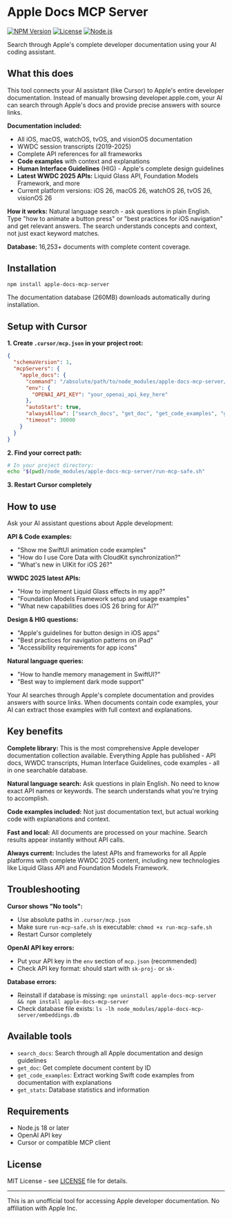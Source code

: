 # Apple Docs MCP Server

[![NPM Version](https://img.shields.io/npm/v/apple-docs-mcp-server)](https://www.npmjs.com/package/apple-docs-mcp-server)
[![License](https://img.shields.io/badge/license-MIT-blue.svg)](LICENSE)
[![Node.js](https://img.shields.io/badge/node.js-18%2B-brightgreen.svg)](https://nodejs.org/)

Search through Apple's complete developer documentation using your AI coding assistant.

## What this does

This tool connects your AI assistant (like Cursor) to Apple's entire developer documentation. Instead of manually browsing developer.apple.com, your AI can search through Apple's docs and provide precise answers with source links.

**Documentation included:**
- All iOS, macOS, watchOS, tvOS, and visionOS documentation
- WWDC session transcripts (2019-2025)
- Complete API references for all frameworks
- **Code examples** with context and explanations
- **Human Interface Guidelines** (HIG) - Apple's complete design guidelines
- **Latest WWDC 2025 APIs:** Liquid Glass API, Foundation Models Framework, and more
- Current platform versions: iOS 26, macOS 26, watchOS 26, tvOS 26, visionOS 26

**How it works:** Natural language search - ask questions in plain English. Type "how to animate a button press" or "best practices for iOS navigation" and get relevant answers. The search understands concepts and context, not just exact keyword matches.

**Database:** 16,253+ documents with complete content coverage.

## Installation

```bash
npm install apple-docs-mcp-server
```

The documentation database (260MB) downloads automatically during installation.

## Setup with Cursor

**1. Create `.cursor/mcp.json` in your project root:**

```json
{
  "schemaVersion": 1,
  "mcpServers": {
    "apple_docs": {
      "command": "/absolute/path/to/node_modules/apple-docs-mcp-server/run-mcp-safe.sh",
      "env": {
        "OPENAI_API_KEY": "your_openai_api_key_here"
      },
      "autoStart": true,
      "alwaysAllow": ["search_docs", "get_doc", "get_code_examples", "get_stats"],
      "timeout": 30000
    }
  }
}
```


**2. Find your correct path:**
```bash
# In your project directory:
echo "$(pwd)/node_modules/apple-docs-mcp-server/run-mcp-safe.sh"
```

**3. Restart Cursor completely**

## How to use

Ask your AI assistant questions about Apple development:

**API & Code examples:**
- "Show me SwiftUI animation code examples"
- "How do I use Core Data with CloudKit synchronization?"
- "What's new in UIKit for iOS 26?"

**WWDC 2025 latest APIs:**
- "How to implement Liquid Glass effects in my app?"
- "Foundation Models Framework setup and usage examples"
- "What new capabilities does iOS 26 bring for AI?"

**Design & HIG questions:**
- "Apple's guidelines for button design in iOS apps"
- "Best practices for navigation patterns on iPad"
- "Accessibility requirements for app icons"

**Natural language queries:**
- "How to handle memory management in SwiftUI?"
- "Best way to implement dark mode support"

Your AI searches through Apple's complete documentation and provides answers with source links. When documents contain code examples, your AI can extract those examples with full context and explanations.

## Key benefits

**Complete library:** This is the most comprehensive Apple developer documentation collection available. Everything Apple has published - API docs, WWDC transcripts, Human Interface Guidelines, code examples - all in one searchable database.

**Natural language search:** Ask questions in plain English. No need to know exact API names or keywords. The search understands what you're trying to accomplish.

**Code examples included:** Not just documentation text, but actual working code with explanations and context.

**Fast and local:** All documents are processed on your machine. Search results appear instantly without API calls.

**Always current:** Includes the latest APIs and frameworks for all Apple platforms with complete WWDC 2025 content, including new technologies like Liquid Glass API and Foundation Models Framework.

## Troubleshooting

**Cursor shows "No tools":**
- Use absolute paths in `.cursor/mcp.json`
- Make sure `run-mcp-safe.sh` is executable: `chmod +x run-mcp-safe.sh`
- Restart Cursor completely

**OpenAI API key errors:**
- Put your API key in the `env` section of `mcp.json` (recommended)
- Check API key format: should start with `sk-proj-` or `sk-`

**Database errors:**
- Reinstall if database is missing: `npm uninstall apple-docs-mcp-server && npm install apple-docs-mcp-server`
- Check database file exists: `ls -lh node_modules/apple-docs-mcp-server/embeddings.db`

## Available tools

- `search_docs`: Search through all Apple documentation and design guidelines
- `get_doc`: Get complete document content by ID
- `get_code_examples`: Extract working Swift code examples from documentation with explanations
- `get_stats`: Database statistics and information

## Requirements

- Node.js 18 or later
- OpenAI API key
- Cursor or compatible MCP client

## License

MIT License - see [LICENSE](LICENSE) file for details.

---

This is an unofficial tool for accessing Apple developer documentation. No affiliation with Apple Inc.